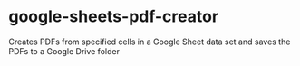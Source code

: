 # google-sheets-pdf-creator
Creates PDFs from specified cells in a Google Sheet data set and saves the PDFs to a Google Drive folder
